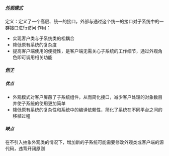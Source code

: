 ##### [外观模式](https://www.jianshu.com/p/1b027d9fc005)
定义：定义了一个高层、统一的接口，外部与通过这个统一的接口对子系统中的一群接口进行访问
作用：
- 实现客户类与子系统类的松耦合
- 降低原有系统的复杂度
- 提高客户端使用的便捷性，是客户端无需关心子系统的工作细节，通过外观角色即可调用相关功能

##### [例子](https://upload-images.jianshu.io/upload_images/944365-14134a5958ffa3b6.png?imageMogr2/auto-orient/)

##### 优点
- 外观模式对客户屏蔽了子系统组件，从而简化接口，减少客户处理的对象数目并使子系统的使用更加简单
- 降低原有系统的复杂性和系统中的编译依赖性，简化了系统在不同平台之间的移植过程

##### 缺点
在不引入抽象外观类的情况下，增加新的子系统可能需要修改外观类或客户端的源代码，违背开闭原则
